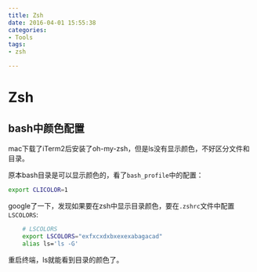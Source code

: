 ```yaml
---
title: Zsh
date: 2016-04-01 15:55:38
categories:
- Tools
tags:
- zsh

---
```

# Zsh

## bash中颜色配置
mac下载了iTerm2后安装了oh-my-zsh，但是ls没有显示颜色，不好区分文件和目录。

原本bash目录是可以显示颜色的，看了`bash_profile`中的配置：
```bash
export CLICOLOR=1
```

google了一下，发现如果要在zsh中显示目录颜色，要在`.zshrc`文件中配置`LSCOLORS`:
```bash
	# LSCOLORS
	export LSCOLORS="exfxcxdxbxexexabagacad"
	alias ls='ls -G'
```
重启终端，ls就能看到目录的颜色了。
